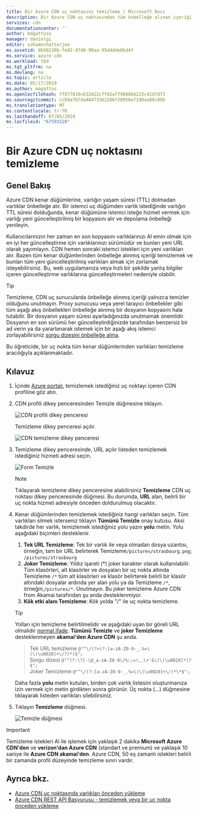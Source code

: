 ```yaml
---
title: Bir Azure CDN uç noktasını temizleme | Microsoft Docs
description: Bir Azure CDN uç noktasından tüm önbelleğe alınan içeriği temizlemek öğrenin.
services: cdn
documentationcenter: ''
author: mdgattuso
manager: danielgi
editor: sohamnchatterjee
ms.assetid: 0b50230b-fe82-4740-90aa-95d4dde8bd4f
ms.service: azure-cdn
ms.workload: tbd
ms.tgt_pltfrm: na
ms.devlang: na
ms.topic: article
ms.date: 05/17/2019
ms.author: magattus
ms.openlocfilehash: ff877810cb32d22cffd2af79880b6223c41d7d73
ms.sourcegitcommit: ccb9a7b7da48473362266f20950af190ae88c09b
ms.translationtype: MT
ms.contentlocale: tr-TR
ms.lasthandoff: 07/05/2019
ms.locfileid: "67593520"
---
```

# <a name="purge-an-azure-cdn-endpoint"></a>Bir Azure CDN uç noktasını temizleme
## <a name="overview"></a>Genel Bakış
Azure CDN kenar düğümlerine, varlığın yaşam süresi (TTL) dolmadan varlıklar önbelleğe alır.  Bir istemci uç düğümden varlık istediğinde varlığın TTL süresi dolduğunda, kenar düğümüne istemci isteğe hizmet vermek için varlığı yeni güncelleştirilmiş bir kopyasını alır ve depolama önbelleği yenileyin.

Kullanıcılarınızın her zaman en son kopyasını varlıklarınızı Al emin olmak için en iyi her güncelleştirme için varlıklarınızı sürümüdür ve bunları yeni URL olarak yayımlayın.  CDN hemen sonraki istemci istekleri için yeni varlıkları alır.  Bazen tüm kenar düğümlerinden önbelleğe alınmış içeriği temizlemek ve bunları tüm yeni güncelleştirilmiş varlıkları almak için zorlamak isteyebilirsiniz.  Bu, web uygulamanıza veya hızlı bir şekilde yanlış bilgiler içeren güncelleştirme varlıklarına güncelleştirmeleri nedeniyle olabilir.

> [!TIP]
> Temizleme, CDN uç sunucularda önbelleğe alınmış içeriği yalnızca temizler olduğunu unutmayın.  Proxy sunucusu veya yerel tarayıcı önbellekler gibi tüm aşağı akış önbellekleri önbelleğe alınmış bir dosyanın kopyasını hala tutabilir.  Bir dosyanın yaşam süresi ayarladığınızda unutmamak önemlidir.  Dosyanın en son sürümü her güncelleştirdiğinizde tarafından benzersiz bir ad verin ya da yararlanarak istemek için bir aşağı akış istemci zorlayabilirsiniz [sorgu dizesini önbelleğe alma](cdn-query-string.md).  
> 
> 

Bu öğreticide, bir uç nokta tüm kenar düğümlerinden varlıkları temizleme aracılığıyla açıklanmaktadır.

## <a name="walkthrough"></a>Kılavuz
1. İçinde [Azure portalı](https://portal.azure.com), temizlemek istediğiniz uç noktayı içeren CDN profiline göz atın.
2. CDN profili dikey penceresinden Temizle düğmesine tıklayın.
   
    ![CDN profili dikey penceresi](./media/cdn-purge-endpoint/cdn-profile-blade.png)
   
    Temizleme dikey penceresi açılır.
   
    ![CDN temizleme dikey penceresi](./media/cdn-purge-endpoint/cdn-purge-blade.png)
3. Temizleme dikey penceresinde, URL açılır listeden temizlemek istediğiniz hizmeti adresi seçin.
   
    ![Form Temizle](./media/cdn-purge-endpoint/cdn-purge-form.png)
   
   > [!NOTE]
   > Tıklayarak temizleme dikey penceresine alabilirsiniz **Temizleme** CDN uç noktası dikey penceresinde düğmesi.  Bu durumda, **URL** alan, belirli bir uç nokta hizmet adresiyle önceden doldurulmuş olacaktır.
   > 
   > 
4. Kenar düğümlerinden temizlemek istediğiniz hangi varlıkları seçin.  Tüm varlıkları silmek isterseniz tıklayın **Tümünü Temizle** onay kutusu.  Aksi takdirde her varlık, temizlemek istediğiniz yolu yazın **yolu** metin. Yolu aşağıdaki biçimleri desteklenir.
    1. **Tek URL Temizleme**: Tek bir varlık ile veya olmadan dosya uzantısı, örneğin, tam bir URL belirterek Temizleme`/pictures/strasbourg.png`; `/pictures/strasbourg`
    2. **Joker Temizleme**: Yıldız işareti (\*) joker karakter olarak kullanılabilir. Tüm klasörleri, alt klasörler ve dosyaları bir uç nokta altında Temizleme `/*` tüm alt klasörleri ve klasör belirterek belirli bir klasör altındaki dosyalar ardında yer alan yolu ya da Temizleme `/*`, örneğin,`/pictures/*`.  Unutmayın. Bu joker temizleme Azure CDN from Akamai tarafından şu anda desteklenmiyor. 
    3. **Kök etki alanı Temizleme**: Kök yolda "/" ile uç nokta temizleme.
   
   > [!TIP]
   > Yolları için temizleme belirtilmelidir ve aşağıdaki uyan bir göreli URL olmalıdır [normal ifade](/dotnet/standard/base-types/regular-expression-language-quick-reference). **Tümünü Temizle** ve **joker Temizleme** desteklenmeyen **akamai'den Azure CDN** şu anda.
   > > Tek URL temizleme `@"^\/(?>(?:[a-zA-Z0-9-_.%=\(\)\u0020]+\/?)*)$";`  
   > > Sorgu dizesi `@"^(?:\?[-\@_a-zA-Z0-9\/%:;=!,.\+'&\(\)\u0020]*)?$";`  
   > > Joker Temizleme `@"^\/(?:[a-zA-Z0-9-_.%=\(\)\u0020]+\/)*\*$";`. 
   > 
   > Daha fazla **yolu** metin kutuları, birden çok varlık listesini oluşturmanıza izin vermek için metin girdikten sonra görünür.  Üç nokta (…) düğmesine tıklayarak listeden varlıkları silebilirsiniz.
   > 
5. Tıklayın **Temizleme** düğmesi.
   
    ![Temizle düğmesi](./media/cdn-purge-endpoint/cdn-purge-button.png)

> [!IMPORTANT]
> Temizleme istekleri Al ile işlemek için yaklaşık 2 dakika **Microsoft Azure CDN'den** ve **verizon'dan Azure CDN** (standart ve premium) ve yaklaşık 10 saniye ile **Azure CDN akamai'den**.  Azure CDN, 50 eş zamanlı istekleri belirli bir zamanda profil düzeyinde temizleme sınırı vardır. 
> 
> 

## <a name="see-also"></a>Ayrıca bkz.
* [Azure CDN uç noktasında varlıkları önceden yükleme](cdn-preload-endpoint.md)
* [Azure CDN REST API Başvurusu - temizlemek veya bir uç nokta önceden yükleme](/rest/api/cdn/endpoints)

